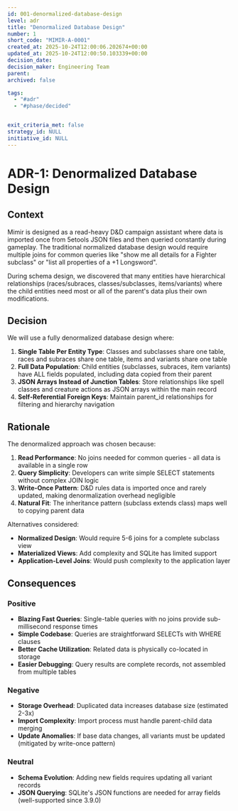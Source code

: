 ```yaml
---
id: 001-denormalized-database-design
level: adr
title: "Denormalized Database Design"
number: 1
short_code: "MIMIR-A-0001"
created_at: 2025-10-24T12:00:06.202674+00:00
updated_at: 2025-10-24T12:00:50.103339+00:00
decision_date: 
decision_maker: Engineering Team
parent: 
archived: false

tags:
  - "#adr"
  - "#phase/decided"


exit_criteria_met: false
strategy_id: NULL
initiative_id: NULL
---
```


# ADR-1: Denormalized Database Design

## Context

Mimir is designed as a read-heavy D&D campaign assistant where data is imported once from 5etools JSON files and then queried constantly during gameplay. The traditional normalized database design would require multiple joins for common queries like "show me all details for a Fighter subclass" or "list all properties of a +1 Longsword". 

During schema design, we discovered that many entities have hierarchical relationships (races/subraces, classes/subclasses, items/variants) where the child entities need most or all of the parent's data plus their own modifications.

## Decision

We will use a fully denormalized database design where:

1. **Single Table Per Entity Type**: Classes and subclasses share one table, races and subraces share one table, items and variants share one table
2. **Full Data Population**: Child entities (subclasses, subraces, item variants) have ALL fields populated, including data copied from their parent
3. **JSON Arrays Instead of Junction Tables**: Store relationships like spell classes and creature actions as JSON arrays within the main record
4. **Self-Referential Foreign Keys**: Maintain parent_id relationships for filtering and hierarchy navigation

## Rationale

The denormalized approach was chosen because:

1. **Read Performance**: No joins needed for common queries - all data is available in a single row
2. **Query Simplicity**: Developers can write simple SELECT statements without complex JOIN logic
3. **Write-Once Pattern**: D&D rules data is imported once and rarely updated, making denormalization overhead negligible
4. **Natural Fit**: The inheritance pattern (subclass extends class) maps well to copying parent data

Alternatives considered:
- **Normalized Design**: Would require 5-6 joins for a complete subclass view
- **Materialized Views**: Add complexity and SQLite has limited support
- **Application-Level Joins**: Would push complexity to the application layer

## Consequences

### Positive
- **Blazing Fast Queries**: Single-table queries with no joins provide sub-millisecond response times
- **Simple Codebase**: Queries are straightforward SELECTs with WHERE clauses
- **Better Cache Utilization**: Related data is physically co-located in storage
- **Easier Debugging**: Query results are complete records, not assembled from multiple tables

### Negative
- **Storage Overhead**: Duplicated data increases database size (estimated 2-3x)
- **Import Complexity**: Import process must handle parent-child data merging
- **Update Anomalies**: If base data changes, all variants must be updated (mitigated by write-once pattern)

### Neutral
- **Schema Evolution**: Adding new fields requires updating all variant records
- **JSON Querying**: SQLite's JSON functions are needed for array fields (well-supported since 3.9.0)